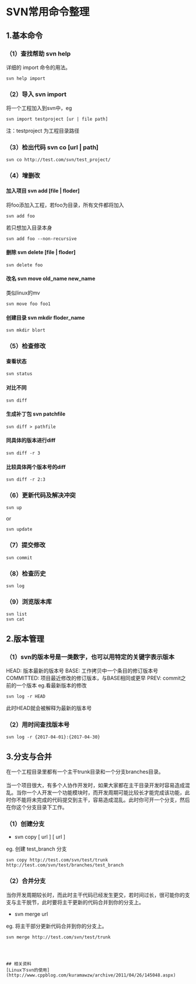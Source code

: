 # SVN常用命令整理

## 1.基本命令
### （1）查找帮助 svn help   
详细的 import 命令的用法。
```
svn help import
```
### （2）导入 svn import
将一个工程加入到svn中，eg
```
svn import testproject [ur | file path]
```
注：testproject 为工程目录路径
### （3）检出代码 svn co [url | path]
```
svn co http://test.com/svn/test_project/
```
### （4）增删改
#### 加入项目 svn add [file | floder]
将foo添加入工程，若foo为目录，所有文件都将加入
```
svn add foo
```
若只想加入目录本身
```
svn add foo --non-recursive
```
#### 删除 svn delete [file | floder]
```
svn delete foo
```
#### 改名 svn move old_name new_name
类似linux的mv
```
svn move foo foo1
```
#### 创建目录 svn mkdir floder_name
```
svn mkdir blort
```
### （5）检查修改
#### 查看状态 
```
svn status
```
#### 对比不同 
```
svn diff
```
#### 生成补丁包 svn patchfile
```
svn diff > pathfile
```
#### 同具体的版本进行diff
```
svn diff -r 3
```
#### 比较具体两个版本号的diff
```
svn diff -r 2:3
```
### （6）更新代码及解决冲突
```
svn up
```
or
```
svn update
```
### （7）提交修改
```
svn commit
```
### （8）检查历史
```
svn log
```
### （9）浏览版本库
```
svn list
svn cat
```
## 2.版本管理
### （1）svn的版本号是一类数字，也可以用特定的关键字表示版本
HEAD: 版本最新的版本号
BASE: 工作拷贝中一个条目的修订版本号
COMMITTED: 项目最近修改的修订版本，与BASE相同或更早
PREV: commit之前的一个版本
eg.看最新版本的修改
```
svn log -r HEAD
```
此时HEAD就会被解释为最新的版本号

### （2）用时间查找版本号
```
svn log -r {2017-04-01}:{2017-04-30}
```

## 3.分支与合并
在一个工程目录里都有一个主干trunk目录和一个分支branches目录。   
<br />
当一个项目很大，有多个人协作开发时，如果大家都在主干目录开发时容易造成混乱。当你一个人开发一个功能模块时，而开发周期可能比较长才能完成该功能，此时你不能将未完成的代码提交到主干，容易造成混乱。此时你可开一个分支，然后在你这个分支目录下工作。   
### （1）创建分支
- svn copy [ url ] [ url ]   

eg. 创建 test_branch 分支
```
svn copy http://test.com/svn/test/trunk http://test.com/svn/test/branches/test_branch
```

### （2）合并分支
当你开发周期较长时，而此时主干代码已经发生更交，若时间过长，很可能你的支支与主干脱节，此时要将主干更新的代码合并到你的分支上。   

- svn merge url

eg. 将主干部分更新代码合并到你的分支上。
```
svn merge http://test.com/svn/test/trunk




## 相关资料
[Linux下svn的使用](http://www.cppblog.com/kuramawzw/archive/2011/04/26/145048.aspx)
